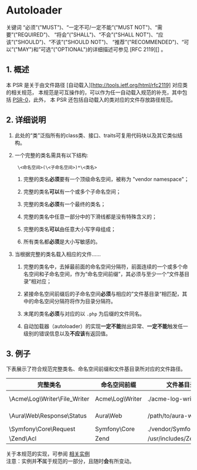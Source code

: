 # Autoloader

关键词 “必须”("MUST")、“一定不可/一定不能”("MUST NOT")、“需要”("REQUIRED")、
“将会”("SHALL")、“不会”("SHALL NOT")、“应该”("SHOULD")、“不该”("SHOULD NOT")、
“推荐”("RECOMMENDED")、“可以”("MAY")和”可选“("OPTIONAL")的详细描述可参见 [RFC 2119][] 。


## 1. 概述

本 PSR 是关于由文件路径 [自动载入][http://tools.ietf.org/html/rfc2119] 对应类的相关规范，
本规范是可互操作的，可以作为任一自动载入规范的补充，其中包括 [PSR-0][]，此外，
本 PSR 还包括自动载入的类对应的文件存放路径规范。


## 2. 详细说明

1. 此处的“类”泛指所有的class类、接口、traits可复用代码块以及其它类似结构。

2. 一个完整的类名需具有以下结构:

        \<命名空间>(\<子命名空间>)*\<类名>

    1. 完整的类名**必须**要有一个顶级命名空间，被称为 "vendor namespace"；

    2. 完整的类名**可以**有一个或多个子命名空间；

    3. 完整的类名**必须**有一个最终的类名；

    4. 完整的类名中任意一部分中的下滑线都是没有特殊含义的；

    5. 完整的类名**可以**由任意大小写字母组成；

    6. 所有类名都**必须**是大小写敏感的。

3. 当根据完整的类名载入相应的文件……

    1. 完整的类名中，去掉最前面的命名空间分隔符，前面连续的一个或多个命名空间和子命名空间，作为“命名空间前缀”，其必须与至少一个“文件基目录”相对应；

    2. 紧接命名空间前缀后的子命名空间**必须**与相应的”文件基目录“相匹配，其中的命名空间分隔符将作为目录分隔符。

    3. 末尾的类名**必须**与对应的以 `.php` 为后缀的文件同名。

    4. 自动加载器（autoloader）的实现**一定不能**抛出异常、**一定不能**触发任一级别的错误信息以及**不应该**有返回值。


## 3. 例子

下表展示了符合规范完整类名、命名空间前缀和文件基目录所对应的文件路径。

| 完整类名    | 命名空间前缀   | 文件基目录           | 文件路径
| ----------------------------- |--------------------|--------------------------|-------------------------------------------
| \Acme\Log\Writer\File_Writer  | Acme\Log\Writer    | ./acme-log-writer/lib/   | ./acme-log-writer/lib/File_Writer.php
| \Aura\Web\Response\Status     | Aura\Web           | /path/to/aura-web/src/   | /path/to/aura-web/src/Response/Status.php
| \Symfony\Core\Request         | Symfony\Core       | ./vendor/Symfony/Core/   | ./vendor/Symfony/Core/Request.php
| \Zend\Acl                     | Zend               | /usr/includes/Zend/      | /usr/includes/Zend/Acl.php

关于本规范的实现，可参阅 [相关实例][]   
注意：实例并**不**属于规范的一部分，且随时**会**有所变动。

[自动载入]: http://php.net/autoload
[PSR-0]: https://github.com/PizzaLiu/PHP-FIG/blob/master/PSR-0-cn.md
[相关实例]: https://github.com/php-fig/fig-standards/blob/master/accepted/PSR-4-autoloader-examples.md
